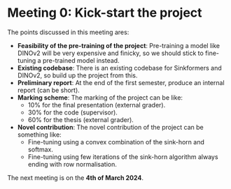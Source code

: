 # Meeting 0: Kick-start the project

The points discussed in this meeting ares:
- **Feasibility of the pre-training of the project**: Pre-training a model like DINOv2 will be very expensive and finicky,
so we should stick to fine-tuning a pre-trained model instead.
- **Existing codebase**: There is an existing codebase for Sinkformers and DINOv2, so build up the project from this.
- **Preliminary report**: At the end of the first semester, produce an internal report (can be short).
- **Marking scheme**: The marking of the project can be like: 
  - 10% for the final presentation (external grader).
  - 30% for the code (supervisor).
  - 60% for the thesis (external grader).
- **Novel contribution**: The novel contribution of the project can be something like:
  - Fine-tuning using a convex combination  of the sink-horn and softmax.
  - Fine-tuning using few iterations of the sink-horn algorithm always ending with row normalisation.

The next meeting is on the **4th of March 2024**.
